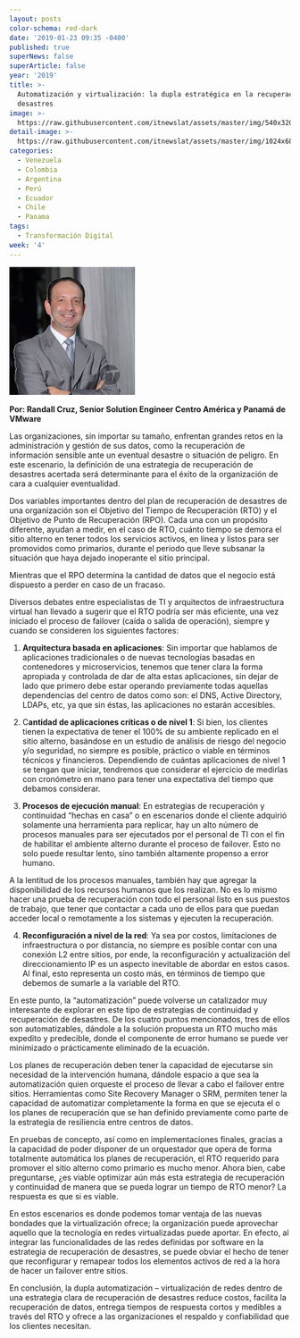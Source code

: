 ```yaml
---
layout: posts
color-schema: red-dark
date: '2019-01-23 09:35 -0400'
published: true
superNews: false
superArticle: false
year: '2019'
title: >-
  Automatización y virtualización: la dupla estratégica en la recuperación de
  desastres  
image: >-
  https://raw.githubusercontent.com/itnewslat/assets/master/img/540x320/Desastres-p.jpg
detail-image: >-
  https://raw.githubusercontent.com/itnewslat/assets/master/img/1024x680/Desastres-g.jpg
categories:
  - Venezuela
  - Colombia
  - Argentina
  - Perú
  - Ecuador
  - Chile
  - Panama
tags:
  - Transformación Digital
week: '4'
---
```

![](https://raw.githubusercontent.com/itnewslat/assets/master/img/300x300/Randall-Cruz.jpg)

**Por: Randall Cruz, Senior Solution Engineer Centro América y Panamá de VMware**
   
Las organizaciones, sin importar su tamaño, enfrentan grandes retos en la administración y gestión de sus datos, como la recuperación de información sensible ante un eventual desastre o situación de peligro. En este escenario, la definición de una estrategia de recuperación de desastres acertada será determinante para el éxito de la organización de cara a cualquier eventualidad. 

Dos variables importantes dentro del plan de recuperación de desastres de una organización son el Objetivo del Tiempo de Recuperación (RTO) y el Objetivo de Punto de Recuperación (RPO). Cada una con un propósito diferente, ayudan a medir, en el caso de RTO, cuánto tiempo se demora el sitio alterno en tener todos los servicios activos, en línea y listos para ser promovidos como primarios, durante el periodo que lleve subsanar la situación que haya dejado inoperante el sitio principal. 

Mientras que el RPO determina la cantidad de datos que el negocio está dispuesto a perder en caso de un fracaso.

Diversos debates entre especialistas de TI y arquitectos de infraestructura virtual han llevado a sugerir que el RTO podría ser más eficiente, una vez iniciado el proceso de failover (caída o salida de operación), siempre y cuando se consideren los siguientes factores: 

1.	**Arquitectura basada en aplicaciones**: Sin importar que hablamos de aplicaciones tradicionales o de nuevas tecnologías basadas en contenedores y microservicios, tenemos que tener clara la forma apropiada y controlada de dar de alta estas aplicaciones, sin dejar de lado que primero debe estar operando previamente todas aquellas dependencias del centro de datos como son: el DNS, Active Directory, LDAPs, etc, ya que sin éstas, las aplicaciones no estarán accesibles.

2.	C**antidad de aplicaciones críticas o de nivel 1**: Si bien, los clientes tienen la expectativa de tener el 100% de su ambiente replicado en el sitio alterno, basándose en un estudio de análisis de riesgo del negocio y/o seguridad, no siempre es posible, práctico o viable en términos técnicos y financieros. Dependiendo de cuántas aplicaciones de nivel 1 se tengan que iniciar, tendremos que considerar el ejercicio de medirlas con cronómetro en mano para tener una expectativa del tiempo que debamos considerar.

3.	**Procesos de ejecución manual**: En estrategias de recuperación y continuidad “hechas en casa” o en escenarios donde el cliente adquirió solamente una herramienta para replicar, hay un alto número de procesos manuales para ser ejecutados por el personal de TI con el fin de habilitar el ambiente alterno durante el proceso de failover. Esto no solo puede resultar lento, sino también altamente propenso a error humano. 

A la lentitud de los procesos manuales, también hay que agregar la disponibilidad de los recursos humanos que los realizan. No es lo mismo hacer una prueba de recuperación con todo el personal listo en sus puestos de trabajo, que tener que contactar a cada uno de ellos para que puedan acceder local o remotamente a los sistemas y ejecuten la recuperación. 

4.	**Reconfiguración a nivel de la red**: Ya sea por costos, limitaciones de infraestructura o por distancia, no siempre es posible contar con una conexión L2 entre sitios, por ende, la reconfiguración y actualización del direccionamiento IP es un aspecto inevitable de abordar en estos casos. Al final, esto representa un costo más, en términos de tiempo que debemos de sumarle a la variable del RTO.

En este punto, la “automatización” puede volverse un catalizador muy interesante de explorar en este tipo de estrategias de continuidad y recuperación de desastres. De los cuatro puntos mencionados, tres de ellos son automatizables, dándole a la solución propuesta un RTO mucho más expedito y predecible, donde el componente de error humano se puede ver minimizado o prácticamente eliminado de la ecuación.

Los  planes de recuperación deben tener la capacidad de ejecutarse sin necesidad de la intervención humana, dándole espacio a que sea la automatización quien orqueste el proceso de llevar a cabo el failover entre sitios. Herramientas como Site Recovery Manager o SRM, permiten tener la capacidad de automatizar completamente la forma en que se ejecuta el o los planes de recuperación que se han definido previamente como parte de la estrategia de resiliencia entre centros de datos. 

En pruebas de concepto, así como en implementaciones finales, gracias a la capacidad de poder disponer de un orquestador que opera de forma totalmente automática los planes de recuperación, el RTO requerido para promover el sitio alterno como primario es mucho menor. Ahora bien, cabe preguntarse, ¿es viable optimizar aún más esta estrategia de recuperación y continuidad de manera que se pueda lograr un tiempo de RTO menor? La respuesta es que si es viable.

En estos escenarios es donde podemos tomar ventaja de las nuevas bondades que la virtualización ofrece; la organización puede aprovechar aquello que la tecnología en redes virtualizadas puede aportar. En efecto, al integrar las funcionalidades de las redes definidas por software en la estrategia de recuperación de desastres, se puede obviar el hecho de tener que reconfigurar y remapear todos los elementos activos de red a la hora de hacer un failover entre sitios. 

En conclusión, la dupla automatización – virtualización de redes dentro de una estrategia clara de recuperación de desastres reduce costos, facilita la recuperación de datos, entrega tiempos de respuesta cortos y medibles a través del RTO y ofrece a las organizaciones el respaldo y confiabilidad que los clientes necesitan.
